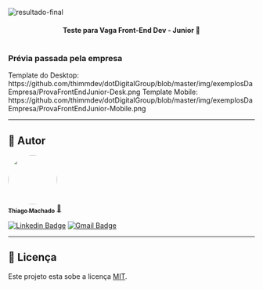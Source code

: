![resultado-final](https://github.com/thimmdev/dotDigitalGroup/blob/master/img/exemplosDaEmpresa/Hnet-image%20(3).gif)

<h4 align="center"> 
	  Teste para Vaga Front-End Dev - Junior 🚀 
</h4>

<h1 align="center">
  <h3>Prévia passada pela empresa</h3>
 Template do Desktop: https://github.com/thimmdev/dotDigitalGroup/blob/master/img/exemplosDaEmpresa/ProvaFrontEndJunior-Desk.png
 Template Mobile: https://github.com/thimmdev/dotDigitalGroup/blob/master/img/exemplosDaEmpresa/ProvaFrontEndJunior-Mobile.png
</h1>  


---

## 🦸 Autor

<a href="https://www.linkedin.com/in/thiagommdev/">
 <img style="border-radius: 50%;" src="https://avatars2.githubusercontent.com/u/76121511?s=400&u=4629bd1a8919ee7a1b04b70adb584ec89099e945&v=4" width="100px;" alt=""/>
 <br />
 <sub><b>Thiago Machado</b></sub></a> <a href="https://www.linkedin.com/in/thiagommdev/" title="Linkedin">🚀</a>
 <br />

[![Linkedin Badge](https://img.shields.io/badge/-Thiago-blue?style=flat-square&logo=Linkedin&logoColor=white&link=https://www.linkedin.com/in/thiagommdev/)](https://www.linkedin.com/in/thiagommdev/) 
[![Gmail Badge](https://img.shields.io/badge/-thiagomm.dev@gmail.com-c14438?style=flat-square&logo=Gmail&logoColor=white&link=mailto:thiagommm.dev@gmail.com)](mailto:thiagomm.dev@gmail.com)

---

## 📝 Licença

Este projeto esta sobe a licença [MIT](./LICENSE).

